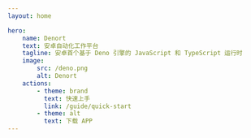 ```yaml
---
layout: home

hero:
    name: Denort
    text: 安卓自动化工作平台
    tagline: 安卓首个基于 Deno 引擎的 JavaScript 和 TypeScript 运行时
    image:
        src: /deno.png
        alt: Denort
    actions:
        - theme: brand
          text: 快速上手
          link: /guide/quick-start
        - theme: alt
          text: 下载 APP
---
```

